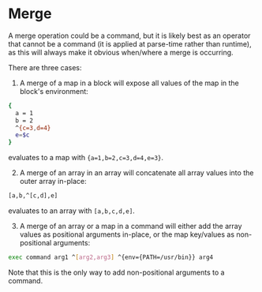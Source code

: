 # Merge
A merge operation could be a command, but it is likely best as an operator that
cannot be a command (it is applied at parse-time rather than runtime), as this
will always make it obvious when/where a merge is occurring.

There are three cases:
1. A merge of a map in a block will expose all values of the map in the block's
environment:
```sh
{
  a = 1
  b = 2
  ^{c=3,d=4}
  e=$c
}
```
evaluates to a map with `{a=1,b=2,c=3,d=4,e=3}`.

2. A merge of an array in an array will concatenate all array values into the
outer array in-place:
```sh
[a,b,^[c,d],e]
```
evaluates to an array with `[a,b,c,d,e]`.

3. A merge of an array or a map in a command will either add the array values
as positional arguments in-place, or the map key/values as non-positional
arguments:
```sh
exec command arg1 ^[arg2,arg3] ^{env={PATH=/usr/bin}} arg4
```
Note that this is the only way to add non-positional arguments to a command.

